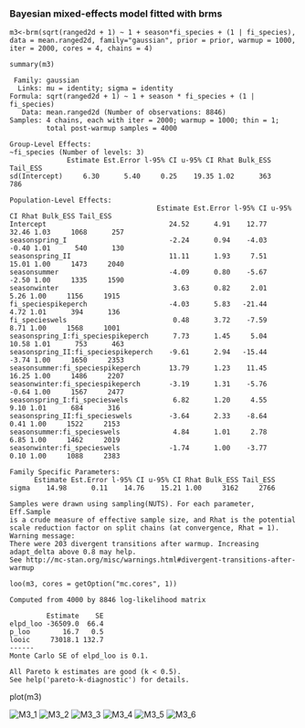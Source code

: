
### Bayesian mixed-effects model fitted with brms  

`m3<-brm(sqrt(ranged2d + 1) ~ 1 + season*fi_species + (1 | fi_species), 
        data = mean.ranged2d, family="gaussian", prior = prior, warmup = 1000, iter = 2000, cores = 4, chains = 4)`

`summary(m3)`

```
 Family: gaussian 
  Links: mu = identity; sigma = identity 
Formula: sqrt(ranged2d + 1) ~ 1 + season * fi_species + (1 | fi_species) 
   Data: mean.ranged2d (Number of observations: 8846) 
Samples: 4 chains, each with iter = 2000; warmup = 1000; thin = 1;
         total post-warmup samples = 4000

Group-Level Effects: 
~fi_species (Number of levels: 3) 
              Estimate Est.Error l-95% CI u-95% CI Rhat Bulk_ESS Tail_ESS
sd(Intercept)     6.30      5.40     0.25    19.35 1.02      363      786

Population-Level Effects: 
                                    Estimate Est.Error l-95% CI u-95% CI Rhat Bulk_ESS Tail_ESS
Intercept                              24.52      4.91    12.77    32.46 1.03     1068      257
seasonspring_I                         -2.24      0.94    -4.03    -0.40 1.01      540      130
seasonspring_II                        11.11      1.93     7.51    15.01 1.00     1473     2040
seasonsummer                           -4.09      0.80    -5.67    -2.50 1.00     1335     1590
seasonwinter                            3.63      0.82     2.01     5.26 1.00     1156     1915
fi_speciespikeperch                    -4.03      5.83   -21.44     4.72 1.01      394      136
fi_specieswels                          0.48      3.72    -7.59     8.71 1.00     1568     1001
seasonspring_I:fi_speciespikeperch      7.73      1.45     5.04    10.58 1.01      753      463
seasonspring_II:fi_speciespikeperch    -9.61      2.94   -15.44    -3.74 1.00     1650     2353
seasonsummer:fi_speciespikeperch       13.79      1.23    11.45    16.25 1.00     1486     2207
seasonwinter:fi_speciespikeperch       -3.19      1.31    -5.76    -0.64 1.00     1567     2477
seasonspring_I:fi_specieswels           6.82      1.20     4.55     9.10 1.01      684      316
seasonspring_II:fi_specieswels         -3.64      2.33    -8.64     0.41 1.00     1522     2153
seasonsummer:fi_specieswels             4.84      1.01     2.78     6.85 1.00     1462     2019
seasonwinter:fi_specieswels            -1.74      1.00    -3.77     0.10 1.00     1088     2383

Family Specific Parameters: 
      Estimate Est.Error l-95% CI u-95% CI Rhat Bulk_ESS Tail_ESS
sigma    14.98      0.11    14.76    15.21 1.00     3162     2766

Samples were drawn using sampling(NUTS). For each parameter, Eff.Sample 
is a crude measure of effective sample size, and Rhat is the potential 
scale reduction factor on split chains (at convergence, Rhat = 1).
Warning message:
There were 203 divergent transitions after warmup. Increasing adapt_delta above 0.8 may help.
See http://mc-stan.org/misc/warnings.html#divergent-transitions-after-warmup
```

`loo(m3, cores = getOption("mc.cores", 1))`

```
Computed from 4000 by 8846 log-likelihood matrix

         Estimate    SE
elpd_loo -36509.0  66.4
p_loo        16.7   0.5
looic     73018.1 132.7
------
Monte Carlo SE of elpd_loo is 0.1.

All Pareto k estimates are good (k < 0.5).
See help('pareto-k-diagnostic') for details.
````

plot(m3)

![M3_1](/Plots/M3_1.png "M3_1")
![M3_2](/Plots/M3_2.png "M3_2")
![M3_3](/Plots/M3_3.png "M3_3")
![M3_4](/Plots/M3_4.png "M3_4")
![M3_5](/Plots/M3_5.png "M3_5")
![M3_6](/Plots/M3_6.png "M3_6")

